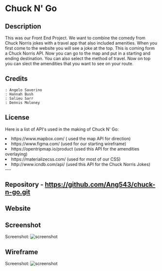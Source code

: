 # Chuck N' Go
## Description
This was our Front End Project.  We want to combine the comedy from Chuck Norris jokes with a travel app that also included amenities.  When you first come to the website you will see a joke at the top.  This is coming form a Chuck Norris API.  Now you can go to the map and put in a starting and ending destination.  You can also select the method of travel.  Now on top you can slect the amendities that you want to see on your route.

## Credits
    : Angelo Saverino
    : Hannah Bush
    : Salieu Sarr
    : Dennis Moloney

## License
Here is a list of API's used in the making of Chuck N' Go:
   <li>https://www.mapbox.com/ ( used the map API for direction)</li>
   <li>https://www.figma.com/ (used for our starting wireframe)</li>
   <li>https://opentripmap.io/product (used this API for the amendities overlaying)</li>
   <li>https://materializecss.com/ (used for most of our CSS)</li>
   <li>http://www.icndb.com/api/ (used this API for the Chuck Norris Jokes)</li>
---

## Repository  -  https://github.com/Ang543/chuck-n-go.git

## Website

## Screenshot
Screenshot: ![screenshot](https://github.com/Ang543/chuck-n-go/blob/feature/mapquest/assets/image/ChucknGo-screenshot.jpg)

## Wireframe
Screenshot: ![screenshot](https://github.com/Ang543/chuck-n-go/blob/feature/mapquest/assets/image/ChuckNgo%E2%80%93Figma.jpg)